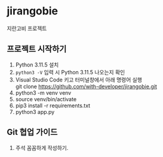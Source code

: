 # jirangobie
지란고비 프로젝트

## 프로젝트 시작하기 
1. Python 3.11.5 설치
2. `python3 -V` 입력 시 Python 3.11.5 나오는지 확인
3. Visual Studio Code 키고 터미널창에서 아래 명령어 실행    
   git clone https://github.com/with-developer/jirangobie.git
4. python3 -m venv venv
5. source venv/bin/activate
6. pip3 install -r requirements.txt
7. python3 app.py

## Git 협업 가이드 
1. 주석 꼼꼼하게 작성하기.